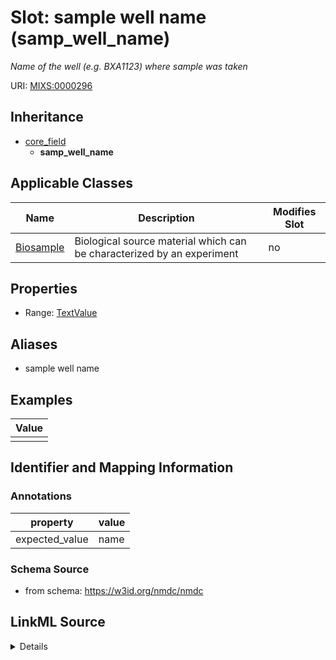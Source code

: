 # Slot: sample well name (samp_well_name)


_Name of the well (e.g. BXA1123) where sample was taken_



URI: [MIXS:0000296](https://w3id.org/mixs/0000296)




## Inheritance

* [core_field](core_field.md)
    * **samp_well_name**





## Applicable Classes

| Name | Description | Modifies Slot |
| --- | --- | --- |
[Biosample](Biosample.md) | Biological source material which can be characterized by an experiment |  no  |







## Properties

* Range: [TextValue](TextValue.md)



## Aliases


* sample well name




## Examples

| Value |
| --- |
|  |

## Identifier and Mapping Information





### Annotations

| property | value |
| --- | --- |
| expected_value | name || occurrence | 1 |



### Schema Source


* from schema: https://w3id.org/nmdc/nmdc




## LinkML Source

<details>
```yaml
name: samp_well_name
annotations:
  expected_value:
    tag: expected_value
    value: name
  occurrence:
    tag: occurrence
    value: '1'
description: Name of the well (e.g. BXA1123) where sample was taken
title: sample well name
examples:
- value: ''
from_schema: https://w3id.org/nmdc/nmdc
aliases:
- sample well name
rank: 1000
is_a: core field
string_serialization: '{text}'
slot_uri: MIXS:0000296
multivalued: false
alias: samp_well_name
domain_of:
- Biosample
range: TextValue

```
</details>